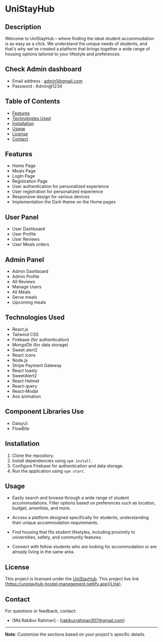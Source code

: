 # UniStayHub

## Description
Welcome to UniStayHub – where finding the ideal student accommodation is as easy as a click. We understand the unique needs of students, and that's why we've created a platform that brings together a wide range of housing options tailored to your lifestyle and preferences.

## Check Admin dashboard
- Email address : admin1@gmail.com
- Password : Admin@1234

## Table of Contents
- [Features](#features)
- [Technologies Used](#technologies-used)
- [Installation](#installation)
- [Usage](#usage)
- [License](#license)
- [Contact](#contact)

## Features

- Home Page
- Meals Page
- LogIn Page
- Registration Page
- User authentication for personalized experience
- User registration for personalized experience
- Responsive design for various devices
- Implementation the Dark theme on the Home pages

## User Panel

- User Dashboard
- User Profile
- User Reviews 
- User Meals orders

## Admin Panel
- Admin Dashboard
- Admin Profile
- All Reviews 
- Manage Users
- All Meals
- Serve meals
- Upcoming meals



## Technologies Used
- React.js
- Tailwind CSS
- Firebase (for authentication)
- MongoDb (for data storage)
- Sweet alert2
- React icons
- Node.js
- Stripe Payment Gateway
- React toasty
- SweetAlert2
- React Helmet
- React-query
- React-Modal
- Aos animation

## Component Libraries Use
- DaisyUi 
- FlowBite

## Installation
1. Clone the repository.
2. Install dependencies using `npm install`.
3. Configure Firebase for authentication and data storage.
4. Run the application using `npm start`.

## Usage
- Easily search and browse through a wide range of student accommodations.
Filter options based on preferences such as location, budget, amenities, and more.

- Access a platform designed specifically for students, understanding their unique accommodation requirements.

- Find housing that fits student lifestyles, including proximity to universities, safety, and community features.

- Connect with fellow students who are looking for accommodation or are already living in the same area.

## License
This project is licensed under the [UniStayHub](LICENSE).
This project live link [https://unistayhub-hostel-manegement.netlify.app](LInk).

## Contact
For questions or feedback, contact:
- [Md.Rakibur Rahman] - [rakiburrahman307@gmail.com]


---
**Note**: Customize the sections based on your project's specific details.
